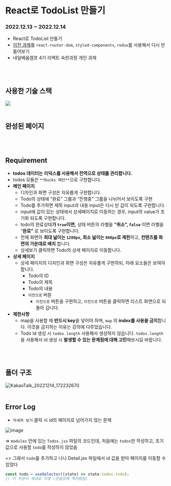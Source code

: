 # React로 TodoList 만들기
### 2022.12.13 ~ 2022.12.14
- React로 TodoList 만들기
- [이전 과제](https://github.com/seoyeon-jung/react-todolist)를 `react-router-dom`, `styled-components`, `redux`를 사용해서 다시 만들어보기
- 내일배움캠프 4기 리액트 숙련과정 개인 과제
<br>
<br>

## 사용한 기술 스택  
<img src="https://img.shields.io/badge/react-61DAFB?style=for-the-badge&logo=react&logoColor=black">
<br>
<br>

## 완성된 페이지
<br>
<br>

## Requirement
- **todos 데이터는 리덕스를 사용해서 전역으로 상태를 관리합니다.**
- todos 모듈은 `**Ducks 패턴**`으로 구현합니다.
- **메인 페이지**
    - 디자인과 화면 구성은 자유롭게 구현합니다.
    - Todo의 상태에 “완료” 그룹과 “진행중" 그룹을 나뉘어서 보이도록 구현
    - Todo를 추가하면  제목 input과 내용 input은 다시 빈 값이 되도록 구현합니다.
    - input에 값이 있는 상태에서 상세페이지로 이동하는 경우, input의 value가 초기화 되도록 구현합니다.
    - todo의 완료상태**가 `true`**이면**,** 상태 버튼의 라벨을 **“취소”,  `false`** 이면 라벨을 “**완료”** 로 보이도록 구현합니다.
    - 전체 화면의 **최대 넓이는 `1200px`, 최소 넓이는 `800px`로 제한**하고, **컨텐츠를 화면의 가운데로 배치** 합니다.
    - 상세보기 클릭하면 Todo의 상세 페이지로 이동합니다. 
- **상세 페이지**
  - 상세 페이지의 디자인과 화면 구성은 자유롭게 구현하되, 아래 요소들은 보여야 합니다.
    - Todo의 ID
    - Todo의 제목
    - Todo의 내용
    - `이전으로` 버튼
        - `이전으로` 버튼을 구현하고, `이전으로` 버튼을 클릭하면 리스트 화면으로 되돌아 갑니다.
- **제한사항**
    - map을 사용할 때 **반드시 key**을 넣어야 하며, `map` 의 **index를 사용을 금지**합니다. 이것을 금지하는 이유는 강의에 다루었습니다.
    - Todo Id 생성 시 `todos.length` 사용해서 생성하지 않습니다. `todos.length` 을 사용해서 id 생성 시 **발생할 수 있는 문제점에 대해 고민**해보시길 바랍니다.
<br>
<br>

## 폴더 구조
![KakaoTalk_20221214_172232670](https://user-images.githubusercontent.com/95006849/207543588-1efbc554-8984-4ee8-bacc-4c341a4ff828.jpg)
<br>
<br>

## Error Log
- `자세히 보기` 클릭 시 id의 페이지로 넘어가지 않는 문제

![image](https://user-images.githubusercontent.com/95006849/207544251-3f5908d3-9906-458f-b31f-2d8f40fd155d.png)

=> `modules` 안에 있는 `Todos.jsx` 파일의 코드인데, 처음에는 `todos`만 작성하고, 초기값으로 사용할 `todo`를 작성하지 않았음

=> 그래서 `todo`를 추가하고 나니 Detail.jsx 파일에서 id 값을 받아 페이지를 이동할 수 있었다

```javascript
const todo = useSelector((state) => state.todos.todo);
// 이 부분이 제대로 작동 (콘솔창에 찍어봤음)
```
